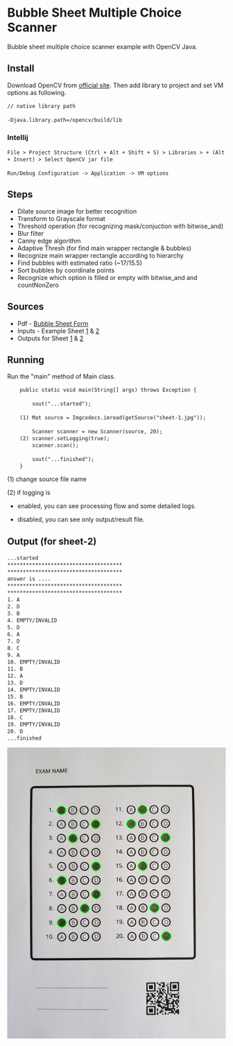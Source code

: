 # Bubble Sheet Multiple Choice Scanner

Bubble sheet multiple choice scanner example with OpenCV Java.

## Install

Download OpenCV from [official site](https://opencv.org/releases.html). Then add library to project and set VM options as following.

``` 
// native library path 

-Djava.library.path=/opencv/build/lib
```

### Intellij

``` 
File > Project Structure (Ctrl + Alt + Shift + S) > Libraries > + (Alt + Insert) > Select OpenCV jar file 

Run/Debug Configuration -> Application -> VM options
```

## Steps

* Dilate source image for better recognition
* Transform to Grayscale format
* Threshold operation (for recognizing mask/conjuction with bitwise_and)
* Blur filter
* Canny edge algorithm
* Adaptive Thresh (for find main wrapper rectangle & bubbles)
* Recognize main wrapper rectangle according to hierarchy
* Find bubbles with estimated ratio (~17/15.5)
* Sort bubbles by coordinate points
* Recognize which option is filled or empty with bitwise_and and countNonZero

## Sources

* Pdf - [Bubble Sheet Form](sources/bubble-sheet.pdf)
* Inputs - Example Sheet [1](sources/sheet-1.jpg) & [2](sources/sheet-2.jpg)
* Outputs for Sheet [1](sources/result-sheet-1.png) & [2](sources/result-sheet-2.png)

## Running

Run the "main" method of Main class.

```
    public static void main(String[] args) throws Exception {

        sout("...started");

    (1) Mat source = Imgcodecs.imread(getSource("sheet-1.jpg"));

        Scanner scanner = new Scanner(source, 20);
    (2) scanner.setLogging(true);
        scanner.scan();

        sout("...finished");
    }
```

(1) change source file name

(2) if logging is 

* enabled, you can see processing flow and some detailed logs.

* disabled, you can see only output/result file.

## Output (for sheet-2)

```
...started
*************************************
*************************************
answer is ....
*************************************
*************************************
1. A
2. D
3. B
4. EMPTY/INVALID
5. D
6. A
7. D
8. C
9. A
10. EMPTY/INVALID
11. B
12. A
13. D
14. EMPTY/INVALID
15. B
16. EMPTY/INVALID
17. EMPTY/INVALID
18. C
19. EMPTY/INVALID
20. D
...finished
```

![alt text](sources/result-sheet-2.png "Output of Sheet Two")
